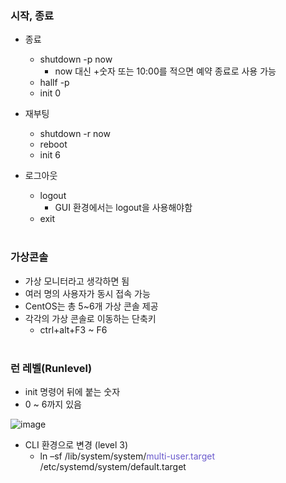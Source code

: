 ### 시작, 종료 ###
- 종료
  - shutdown -p now
     - now 대신 +숫자 또는 10:00를 적으면 예약 종료로 사용 가능
  - hallf -p
  - init 0

- 재부팅
  - shutdown -r now
  - reboot
  - init 6
 
- 로그아웃
   - logout
     - GUI 환경에서는 logout을 사용해야함
   - exit
 <br/><br/>
 
### 가상콘솔 ###
- 가상 모니터라고 생각하면 됨
- 여러 명의 사용자가 동시 접속 가능
- CentOS는 총 5~6개 가상 콘솔 제공
- 각각의 가상 콘솔로 이동하는 단축키
  - ctrl+alt+F3 ~ F6
 <br/><br/>

### 런 레벨(Runlevel) ###
- init 명령어 뒤에 붙는 숫자
- 0 ~ 6까지 있음

![image](https://github.com/xodbs1123/Linux/assets/61976898/7205d5d1-ffe4-44d0-bf3e-439de2fc693e)

- CLI 환경으로 변경 (level 3)
  - ln –sf /lib/system/system/<span style="color:slateblue">multi-user.target</span> /etc/systemd/system/default.target

